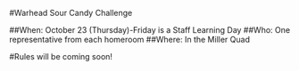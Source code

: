 #Warhead Sour Candy Challenge

##When: October 23 (Thursday)-Friday is a Staff Learning Day
##Who: One representative from each homeroom
##Where: In the Miller Quad

#Rules will be coming soon!
